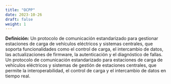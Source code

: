 ```yaml
---
title: "OCPP"
date: 2023-10-26
draft: false
weight: 1
---
```


**Definición:** Un protocolo de comunicación estandarizado para gestionar estaciones de carga de vehículos eléctricos y sistemas centrales, que soporta funcionalidades como el control de carga, el intercambio de datos, las actualizaciones de firmware, la autenticación y el diagnóstico de fallas. Un protocolo de comunicación estandarizado para estaciones de carga de vehículos eléctricos y sistemas de gestión de estaciones centrales, que permite la interoperabilidad, el control de carga y el intercambio de datos en tiempo real.
